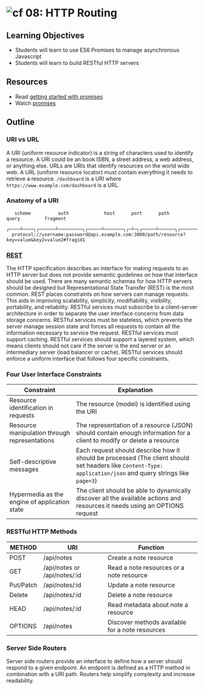 ![cf](http://i.imgur.com/7v5ASc8.png) 08: HTTP Routing
===

## Learning Objectives
* Students will learn to use ES6 Promises to manage asynchronous Javascript
* Students will learn to build RESTful HTTP servers

## Resources
* Read [getting started with promises](https://developers.google.com/web/fundamentals/getting-started/primers/promises)
* Watch [promises](https://www.youtube.com/watch?v=2d7s3spWAzo)

## Outline

### URI vs URL
A URI (uniform resource indicator) is a string of characters used to identify a resource. A URI could be an book ISBN, a street address, a web address, or anything else. URLs are URIs that identify resources on the world wide web. A URL (uniform resource locator) must contain everything it needs to retrieve a resource. `/dashboard` is a URI where `https://www.example.com/dashboard` is a URL.

### Anatomy of a URI
```
   scheme          auth             host      port      path             query         fragment
  ┌────┴────┐┌──────┴─────────┐┌─────┴───────┐┌─┴─┐┌─────┴──────┐┌─────────┴──────────┐┌──┴───┐
  protocol://username:password@api.example.com:3000/path/resource?key=value&key2=value2#fragid1
```

### [REST](https://www.w3.org/2001/sw/wiki/REST)
The HTTP specification describes an interface for making requests to an HTTP server but does not provide semantic guidelines on how that interface should be used. There are many semantic schemas for how HTTP servers should be designed but Representational State Transfer (REST) is the most common. REST places constraints on how servers can manage requests.  This aids in improving scalability, simplicity, modifiability, visibility, portability, and reliability. RESTful services must subscribe to a client-server architecture in order to separate the user interface concerns from data storage concerns. RESTful services must be stateless, which prevents the server manage session state and forces all requests to contain all the information necessary to service the request. RESTful services must support caching. RESTful services should support a layered system, which means clients should not care if the server is the end server or an intermediary server (load balancer or cache).  RESTful services should enforce a uniform interface that follows four specific constraints.

### Four User Interface Constraints
| Constraint | Explanation |
| --- | --- |
| Resource identification in requests  | The resource (model) is identified using the URI |
| Resource manipulation through representations | The representation of a resource (JSON) should contain enough information for a client to modify or delete a resource |
| Self-descriptive messages | Each request should describe how it should be processed (The client should set headers like `Content-Type: application/json` and query strings like `page=3`) |
| Hypermedia as the engine of application state | The client should be able to dynamically discover all the available actions and resources it needs using an OPTIONS request |

### RESTful HTTP Methods
| METHOD | URI | Function |
| --- | --- | --- |
| POST | /api/notes | Create a note resource |
| GET | /api/notes or /api/notes/:id  | Read a note resources or a note resource |
| Put/Patch | /api/notes/:id | Update a note resource |
| Delete |  /api/notes/:id | Delete a note resource |
| HEAD | /api/notes/:id | Read metadata about note a resource |
| OPTIONS |  /api/notes | Discover methods available for a note resources |

### Server Side Routers
Server side routers provide an interface to define how a server should respond to a given endpoint. An endpoint is defined as a HTTP method in combination with a URI path. Routers help simplify complexity and increase readability.
